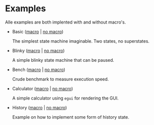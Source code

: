 # Examples

Alle examples are both implented with and without macro's.

- Basic ([macro](./macro/basic/) | [no macro](./no_macro/basic/))

  The simplest state machine imaginable. Two states, no superstates.

- Blinky ([macro](./macro/blinky/) | [no macro](./no_macro/blinky/))

  A simple blinky state machine that can be paused.

- Bench ([macro](./macro/bench/) | [no macro](./no_macro/bench/))

  Crude benchmark to measure execution speed.

- Calculator ([macro](./macro/calculator/) | [no macro](./no_macro/calculator/))

  A simple calculator using `egui` for rendering the GUI.

- History ([macro](./macro/history/) | [no macro](./no_macro/history/))

  Example on how to implement some form of history state.

